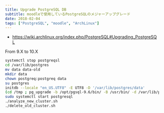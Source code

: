 ```yaml
---
title: Upgrade PostgreSQL DB
subtitle: moodleで使用しているPostgreSQLのメジャーアップグレード
date: 2018-02-04
tags: ["PostgreSQL", "moodle", "ArchLinux"]
---
```


-  https://wiki.archlinux.org/index.php/PostgreSQL#Upgrading_PostgreSQL

From 9.X to 10.X

```bash
systemctl stop postgreqsl
cd /var/lib/postgres
mv data data-old
mkdir data
chown postgreq:postgreq data
su postgres
initdb --locale "en_US.UTF8" -E UTF8 -D '/var/lib/postgres/data'
(cd /tmp ; pg_upgrade -b /opt/pgsql-9.6/bin/ -B /usr/bin/ -d /var/lib/postgres/data-old -D /var/lib/postgres/data)
sudo systemctl start postgresql
./analyze_new_cluster.sh
./delete_old_cluster.sh
```

